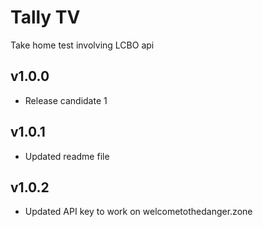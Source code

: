 # Tally TV
Take home test involving LCBO api

## v1.0.0
* Release candidate 1

## v1.0.1
* Updated readme file

## v1.0.2
* Updated API key to work on welcometothedanger.zone